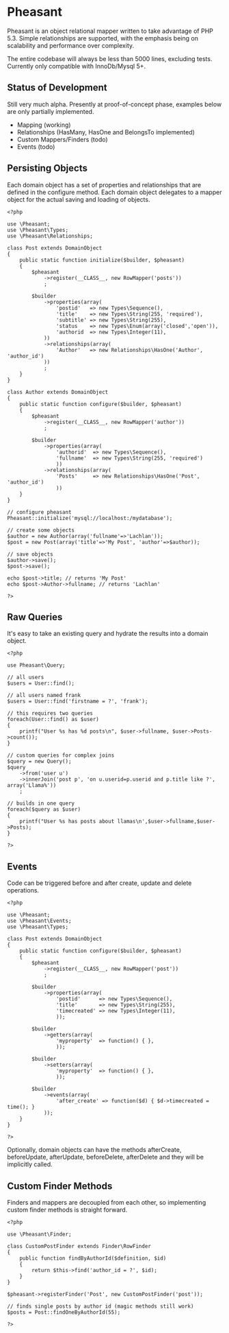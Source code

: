 
Pheasant
=======================================

Pheasant is an object relational mapper written to take advantage of PHP 5.3. Simple relationships
are supported, with the emphasis being on scalability and performance over complexity.

The entire codebase will always be less than 5000 lines, excluding tests. Currently only compatible with
InnoDb/Mysql 5+.

Status of Development
---------------------------------

Still very much alpha. Presently at proof-of-concept phase, examples below are only
partially implemented.

- Mapping (working)
- Relationships (HasMany, HasOne and BelongsTo implemented)
- Custom Mappers/Finders (todo)
- Events (todo)

Persisting Objects
---------------------------------

Each domain object has a set of properties and relationships that are defined in the
configure method. Each domain object delegates to a mapper object for the actual saving
and loading of objects.

	<?php

	use \Pheasant;
	use \Pheasant\Types;
	use \Pheasant\Relationships;

	class Post extends DomainObject
	{
		public static function initialize($builder, $pheasant)
		{
			$pheasant
				->register(__CLASS__, new RowMapper('posts'))
				;

			$builder
				->properties(array(
					'postid'   => new Types\Sequence(),
					'title'    => new Types\String(255, 'required'),
					'subtitle' => new Types\String(255),
					'status    => new Types\Enum(array('closed','open')),
					'authorid  => new Types\Integer(11),
				))
				->relationships(array(
					'Author'   => new Relationships\HasOne('Author', 'author_id')
				))
				;
		}
	}

	class Author extends DomainObject
	{
		public static function configure($builder, $pheasant)
		{
			$pheasant
				->register(__CLASS__, new RowMapper('author'))
				;

			$builder
				->properties(array(
					'authorid'  => new Types\Sequence(),
					'fullname'  => new Types\String(255, 'required')
					))
				->relationships(array(
					'Posts'     => new Relationships\HasOne('Post', 'author_id')
					))
		}
	}

	// configure pheasant
	Pheasant::initialize('mysql://localhost:/mydatabase');

	// create some objects
	$author = new Author(array('fullname'=>'Lachlan'));
	$post = new Post(array('title'=>'My Post', 'author'=>$author));

	// save objects
	$author->save();
	$post->save();

	echo $post->title; // returns 'My Post'
	echo $post->Author->fullname; // returns 'Lachlan'

	?>

Raw Queries
---------------------------------

It's easy to take an existing query and hydrate the results into a domain object.

	<?php

	use Pheasant\Query;

	// all users
	$users = User::find();

	// all users named frank
	$users = User::find('firstname = ?', 'frank');

	// this requires two queries
	foreach(User::find() as $user)
	{
		printf("User %s has %d posts\n", $user->fullname, $user->Posts->count());
	}

	// custom queries for complex joins
	$query = new Query();
	$query
		->from('user u')
		->innerJoin('post p', 'on u.userid=p.userid and p.title like ?', array('Llama%'))
		;

	// builds in one query
	foreach($query as $user)
	{
		printf("User %s has posts about llamas\n',$user->fullname,$user->Posts);
	}

	?>

Events
---------------------------------

Code can be triggered before and after create, update and delete operations.

	<?php

	use \Pheasant;
	use \Pheasant\Events;
	use \Pheasant\Types;

	class Post extends DomainObject
	{
		public static function configure($builder, $pheasant)
		{
			$pheasant
				->register(__CLASS__, new RowMapper('post'))
				;

			$builder
				->properties(array(
					'postid'      => new Types\Sequence(),
					'title'       => new Types\String(255),
					'timecreated' => new Types\Integer(11),
					));

			$builder
				->getters(array(
					'myproperty'  => function() { },
					));

			$builder
				->setters(array(
					'myproperty'  => function() { },
					));

			$builder
				->events(array(
					'after_create' => function($d) { $d->timecreated = time(); }
				));
		}
	}

	?>

Optionally, domain objects can have the methods afterCreate, beforeUpdate, afterUpdate,
beforeDelete, afterDelete and they will be implicitly called.

Custom Finder Methods
---------------------------------

Finders and mappers are decoupled from each other, so implementing custom finder methods
is straight forward.

	<?php

	use \Pheasant\Finder;

	class CustomPostFinder extends Finder\RowFinder
	{
		public function findByAuthorId($definition, $id)
		{
			return $this->find('author_id = ?', $id);
		}
	}

	$pheasant->registerFinder('Post', new CustomPostFinder('post'));

	// finds single posts by author id (magic methods still work)
	$posts = Post::findOneByAuthorId(55);

	?>
